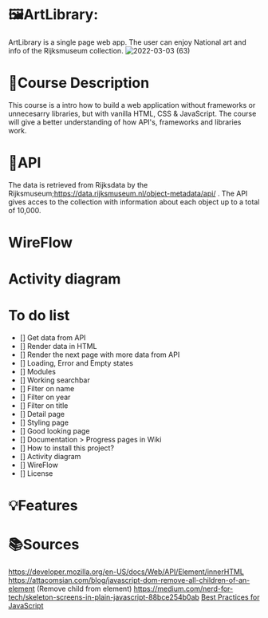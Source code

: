 # 🖼️ArtLibrary:
ArtLibrary is a single page web app. The user can enjoy National art and info of the Rijksmuseum collection.
![2022-03-03 (63)](https://user-images.githubusercontent.com/97689634/156567932-6ce91251-a36a-4835-add8-34f2b412be20.png)

# 📝Course Description
This course is a intro how to build a web application without frameworks or unnecesarry libraries, but with vanilla HTML, CSS & JavaScript. The course will give a better understanding of how API's, frameworks and libraries work.

# 🔗API
The data is retrieved from Rijksdata by the Rijksmuseum;https://data.rijksmuseum.nl/object-metadata/api/ . 
The API gives acces to the collection with information about each object up to a total of 10,000. 

# WireFlow

# Activity diagram

# To do list
- [] Get data from API
- [] Render data in HTML
- [] Render the next page with more data from API
- [] Loading, Error and Empty states 
- [] Modules
- [] Working searchbar
- [] Filter on name
- [] Filter on year
- [] Filter on title
- [] Detail page
- [] Styling page
- [] Good looking page
- [] Documentation > Progress pages in Wiki
- [] How to install this project?
- [] Activity diagram
- [] WireFlow
- [] License

# 💡Features

# 📚Sources
https://developer.mozilla.org/en-US/docs/Web/API/Element/innerHTML
https://attacomsian.com/blog/javascript-dom-remove-all-children-of-an-element (Remove child from element)
https://medium.com/nerd-for-tech/skeleton-screens-in-plain-javascript-88bce254b0ab
[Best Practices for JavaScript](https://github.com/cmda-minor-web/best-practices/blob/master/javascript.md)
